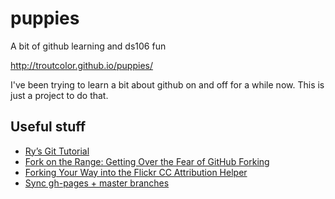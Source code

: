 # puppies
A bit of github learning and ds106 fun

http://troutcolor.github.io/puppies/

I've been trying to learn a bit about github on and off for a while now. This is just a project to do that.

## Useful stuff

* [Ry’s Git Tutorial](http://rypress.com/tutorials/git/index)
* [Fork on the Range: Getting Over the Fear of GitHub Forking](http://cogdogblog.com/2016/04/github-forking/)
* [Forking Your Way into the Flickr CC Attribution Helper](http://cogdogblog.com/2016/04/forking-your-way-into-the-flickr-cc-attribution-helper/)
* [Sync gh-pages + master branches](https://gist.github.com/troutcolor/44148b0057152ef3671ecc6dc7bb714f)

